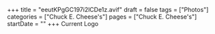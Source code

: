 +++
title = "eeutKPgGC197i2lCDe1z.avif"
draft = false
tags = ["Photos"]
categories = ["Chuck E. Cheese's"]
pages = ["Chuck E. Cheese's"]
startDate = ""
+++
Current Logo
